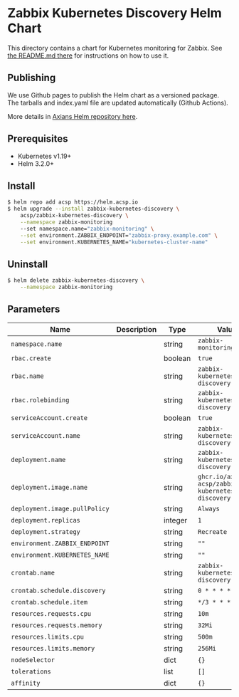# Zabbix Kubernetes Discovery Helm Chart

This directory contains a chart for Kubernetes monitoring for Zabbix.
See [the README.md there](./zabbix-kubernetes-discovery/README.md) for
instructions on how to use it.

## Publishing

We use Github pages to publish the Helm chart as a versioned package. The
tarballs and index.yaml file are updated automatically (Github Actions).

More details in [Axians Helm repository here](https://helm.acsp.io).

## Prerequisites

* Kubernetes v1.19+
* Helm 3.2.0+

## Install

```bash
$ helm repo add acsp https://helm.acsp.io
$ helm upgrade --install zabbix-kubernetes-discovery \
    acsp/zabbix-kubernetes-discovery \
    --namespace zabbix-monitoring
    --set namespace.name="zabbix-monitoring" \
    --set environment.ZABBIX_ENDPOINT="zabbix-proxy.example.com" \
    --set environment.KUBERNETES_NAME="kubernetes-cluster-name"
```

## Uninstall

```bash
$ helm delete zabbix-kubernetes-discovery \
    --namespace zabbix-monitoring
```

## Parameters

| Name                           | Description  | Type    | Value |
|--------------------------------|--------------|---------|-------
| `namespace.name`               |              | string  | `zabbix-monitoring`                                         |
| `rbac.create`                  |              | boolean | `true`                                                      |
| `rbac.name`                    |              | string  | `zabbix-kubernetes-discovery`                               |
| `rbac.rolebinding`             |              | string  | `zabbix-kubernetes-discovery`                               |
| `serviceAccount.create`        |              | boolean | `true`                                                      |
| `serviceAccount.name`          |              | string  | `zabbix-kubernetes-discovery`                               |
| `deployment.name`              |              | string  | `zabbix-kubernetes-discovery`                               |
| `deployment.image.name`        |              | string  | `ghcr.io/axians-acsp/zabbix-kubernetes-discovery:latest`    |
| `deployment.image.pullPolicy`  |              | string  | `Always`                                                    |
| `deployment.replicas`          |              | integer | `1`                                                         |
| `deployment.strategy`          |              | string  | `Recreate`                                                  |
| `environment.ZABBIX_ENDPOINT`  |              | string  | `""`                                                        |
| `environment.KUBERNETES_NAME`  |              | string  | `""`                                                        |
| `crontab.name`                 |              | string  | `zabbix-kubernetes-discovery`                               |
| `crontab.schedule.discovery`   |              | string  | `0 * * * *`                                                 |
| `crontab.schedule.item`        |              | string  | `*/3 * * * *`                                               |
| `resources.requests.cpu`       |              | string  | `10m`                                                       |
| `resources.requests.memory`    |              | string  | `32Mi`                                                      |
| `resources.limits.cpu`         |              | string  | `500m`                                                      |
| `resources.limits.memory`      |              | string  | `256Mi`                                                     |
| `nodeSelector`                 |              | dict    | `{}`                                                        |
| `tolerations`                  |              | list    | `[]`                                                        |
| `affinity`                     |              | dict    | `{}`                                                        |
